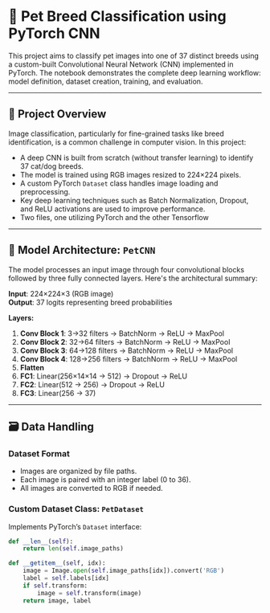 # 🐶 Pet Breed Classification using PyTorch CNN

This project aims to classify pet images into one of 37 distinct breeds using a custom-built Convolutional Neural Network (CNN) implemented in PyTorch. The notebook demonstrates the complete deep learning workflow: model definition, dataset creation, training, and evaluation.

---

## 📌 Project Overview

Image classification, particularly for fine-grained tasks like breed identification, is a common challenge in computer vision. In this project:

- A deep CNN is built from scratch (without transfer learning) to identify 37 cat/dog breeds.
- The model is trained using RGB images resized to 224×224 pixels.
- A custom PyTorch `Dataset` class handles image loading and preprocessing.
- Key deep learning techniques such as Batch Normalization, Dropout, and ReLU activations are used to improve performance.
- Two files, one utilizing PyTorch and the other Tensorflow

---

## 🧠 Model Architecture: `PetCNN`

The model processes an input image through four convolutional blocks followed by three fully connected layers. Here's the architectural summary:

**Input**: 224×224×3 (RGB image)  
**Output**: 37 logits representing breed probabilities

**Layers:**
1. **Conv Block 1**: 3→32 filters → BatchNorm → ReLU → MaxPool  
2. **Conv Block 2**: 32→64 filters → BatchNorm → ReLU → MaxPool  
3. **Conv Block 3**: 64→128 filters → BatchNorm → ReLU → MaxPool  
4. **Conv Block 4**: 128→256 filters → BatchNorm → ReLU → MaxPool  
5. **Flatten**  
6. **FC1**: Linear(256×14×14 → 512) → Dropout → ReLU  
7. **FC2**: Linear(512 → 256) → Dropout → ReLU  
8. **FC3**: Linear(256 → 37)

---

## 🗃️ Data Handling

### Dataset Format
- Images are organized by file paths.
- Each image is paired with an integer label (0 to 36).
- All images are converted to RGB if needed.

### Custom Dataset Class: `PetDataset`

Implements PyTorch’s `Dataset` interface:

```python
def __len__(self):
    return len(self.image_paths)

def __getitem__(self, idx):
    image = Image.open(self.image_paths[idx]).convert('RGB')
    label = self.labels[idx]
    if self.transform:
        image = self.transform(image)
    return image, label



